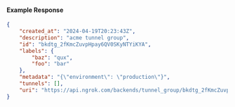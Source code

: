 <!-- Code generated for API Clients. DO NOT EDIT. -->

#### Example Response

```json
{
	"created_at": "2024-04-19T20:23:43Z",
	"description": "acme tunnel group",
	"id": "bkdtg_2fKmcZuvpHpay6QV0SKyNTYiKYA",
	"labels": {
		"baz": "qux",
		"foo": "bar"
	},
	"metadata": "{\"environment\": \"production\"}",
	"tunnels": [],
	"uri": "https://api.ngrok.com/backends/tunnel_group/bkdtg_2fKmcZuvpHpay6QV0SKyNTYiKYA"
}
```
